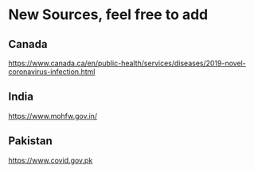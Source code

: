 # New Sources, feel free to add

## Canada
https://www.canada.ca/en/public-health/services/diseases/2019-novel-coronavirus-infection.html

## India
https://www.mohfw.gov.in/

## Pakistan 
https://www.covid.gov.pk
